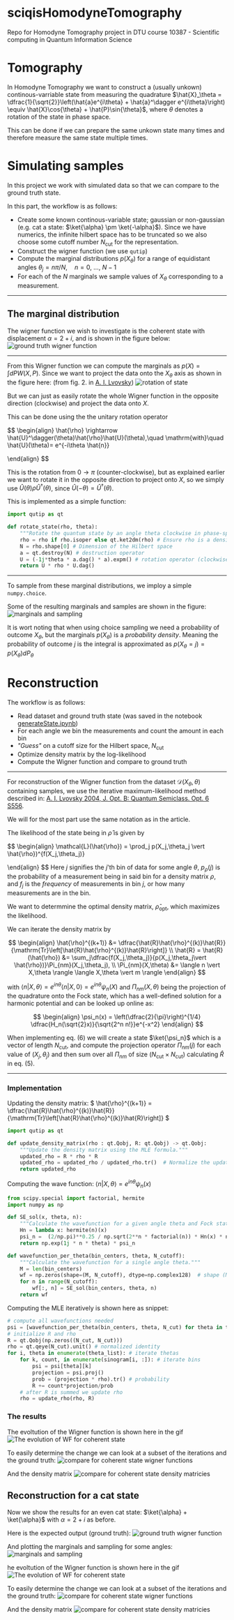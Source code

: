 
# sciqisHomodyneTomography
Repo for Homodyne Tomography project in DTU course 10387 - Scientific computing in Quantum Information Science


# Tomography
In Homodyne Tomography we want to construct a (usually unkown) continous-varriable state from measuring the quadrature $\hat{X}_\theta = \dfrac{1}{\sqrt{2}}\left(\hat{a}e^{i\theta} + \hat{a}^\dagger e^{i\theta}\right) \equiv \hat{X}\cos{\theta} + \hat{P}\sin{\theta}$, where $\theta$ denotes a rotation of the state in phase space.

This can be done if we can prepare the same unkown state many times and therefore measure the same state multiple times.

# Simulating samples

In this project we work with simulated data so that we can compare to the ground truth state.

In this part, the workflow is as follows:
- Create some known continous-variable state; gaussian or non-gaussian (e.g. cat a state: $\ket{\alpha} \pm \ket{-\alpha}$). Since we have numerics, the infinite hilbert space has to be truncated so we also choose some cutoff number $N_\mathrm{cut}$ for the representation.
- Construct the wigner function (we use `qutip`)
- Compute the marginal distributions $p(X_\theta)$ for a range of equidistant angles $\theta_j = n\pi/N,\quad n=0,\ \dots,\ N-1$
- For each of the $N$ marginals we sample values of $X_\theta$ corresponding to a measurement.
--------------------------------------------------

## The marginal distribution
The wigner function we wish to investigate is the coherent state with displacement $\alpha = 2+i$, and is shown in the figure below:
![ground truth wigner function](HomoTomo/plots/generated_coherent_state_WF_alpha_2.00_1.00.png)

---------------------------------------------

From this Wigner function we can compute the marginals as $p(X) = \int dP W(X,P)$. Since we want to project the data onto the $X_\theta$ axis as shown in the figure here:
(from fig. 2. in [A. I. Lvovsky](https://journals.aps.org/rmp/abstract/10.1103/RevModPhys.81.299)) ![rotation of state](references/marginal_graphic.png)


But we can just as easily rotate the whole Wigner function in the opposite direction (clockwise) and project the data onto $X$.

This can be done using the the unitary rotation operator 

$$
\begin{align}
    \hat{\rho} \rightarrow \hat{U}^\dagger(\theta)\hat{\rho}\hat{U}(\theta),\quad \mathrm{with}\quad \hat{U}(\theta)= e^{-i\theta \hat{n}}

\end{align}
$$

This is the rotation from $0\to \pi$ (counter-clockwise), but as explained earlier we want to rotate it in the opposite direction to project onto $X$, so we simply use $\hat{U}(\theta)\rho\hat{U}^\dagger(\theta)$, since $\hat{U}(-\theta) = \hat{U}^\dagger(\theta)$.

This is implemented as a simple function:
```python
import qutip as qt

def rotate_state(rho, theta):
    """Rotate the quantum state by an angle theta clockwise in phase-space."""
    rho = rho if rho.isoper else qt.ket2dm(rho) # Ensure rho is a density matrix
    N = rho.shape[0] # Dimension of the Hilbert space
    a = qt.destroy(N) # destruction operator
    U = (-1j*theta * a.dag() * a).expm() # rotation operator (clockwise)
    return U * rho * U.dag()
```
-----

To sample from these marginal distributions, we imploy a simple `numpy.choice`. 

Some of the resulting marginals and samples are shown in the figure:
![marginals and sampling](HomoTomo/plots/marginal_distributions_coherent.png)


<!-- Finally we save the data using `numpy.save()` which can be loaded again as follows:

```python
import numpy as np

# save array T to key 'thetas' and array samples to key 'samples'
np.savez("measurements.npz", thetas=T, samples=samples)

# load data
data = np.load("measurements.npz")
# access arrays as a dictionary
loaded_theta = data["thetas"]
loeaded_samples = data["samples"]
``` -->

It is wort noting that when using choice sampling we need a probability of outcome $X_\theta$, but the marginals $p(X_\theta)$ is a *probability density*. Meaning the probability of outcome $j$ is the integral is approximated as $p(X_\theta = j) = p(X_\theta)dP_\theta$ 


<!-- All these calculations are available in the notebook [generateState.ipynb](HomoTomo/generateState.ipynb) -->

# Reconstruction

The workflow is as follows:
- Read dataset and ground truth state (was saved in the notebook [generateState.ipynb](HomoTomo/generateState.ipynb))
- For each angle we bin the measurements and count the amount in each bin
- *"Guess"* on a cutoff size for the Hilbert space, $N_\mathrm{cut}$
- Optimize density matrix by the log-likelihood
- Compute the Wigner function and compare to ground truth

---------------------

For reconstruction of the Wigner function from the dataset $\mathcal{D}(X_\theta, \theta)$ containing samples, we use the iterative maximum-likelihood method described in: [A. I. Lvovsky 2004, J. Opt. B: Quantum Semiclass. Opt. 6 S556](https://iopscience.iop.org/article/10.1088/1464-4266/6/6/014). 

We will for the most part use the same notation as in the article.

The likelihood of the state being in $\hat{\rho}$ is given by

$$
\begin{align}
    \mathcal{L}(\hat{\rho}) = \prod_j p(X_j,\theta_j \vert \hat{\rho})^{f(X_j,\theta_j)}

\end{align}
$$
Here $j$ signifies the $j$'th bin of data for some angle $\theta$, $p_\rho(j)$ is the probability of a measurement being in said bin for a density matrix $\rho$, and $f_j$ is the *frequency* of measurements in bin $j$, or how many measurements are in the bin.

We want to determmine the optimal density matrix, $\hat{\rho}_\mathrm{opt}$, which maximizes the likelihood.

We can iterate the density matrix by

$$
\begin{align}
    \hat{\rho}^{(k+1)} &= \dfrac{\hat{R}\hat{\rho}^{(k)}\hat{R}}{\mathrm{Tr}\left[\hat{R}\hat{\rho}^{(k)}\hat{R}\right]} 
    \\
    \hat{R} = \hat{R}(\hat{\rho}) &= \sum_j\dfrac{f(X_j,\theta_j)}{p(X_j,\theta_j\vert \hat{\rho})}\Pi_{nm}(X_j,\theta_j), \\
     \Pi_{nm}(X,\theta) &= \langle n \vert X,\theta \rangle \langle X,\theta \vert m \rangle
\end{align}
$$

with $\langle n \vert X,\theta\rangle = e^{in\theta}\langle  n\vert X, 0\rangle =  e^{in\theta}\psi_n(X)$ and $\Pi_{nm}(X,\theta)$ being the projection of the quadrature onto the Fock state, which has a well-defined solution for a harmonic potential and can be looked up online as:

$$
\begin{align}
    \psi_n(x) = \left(\dfrac{2}{\pi}\right)^{1/4} \dfrac{H_n(\sqrt{2}x)}{\sqrt{2^n n!}}e^{-x^2}
\end{align}
$$

When implementing eq. (6) we will create a state $\ket{\psi_n}$ which is a vector of length $N_\mathrm{cut}$, and compute the projection operator $\Pi_{nm}(j)$ for each value of $(X_j,\theta_j)$ and then sum over all $\Pi_{nm}$ of size $(N_\mathrm{cut}\times N_\mathrm{cut})$ calculating $\hat{R}$ in eq. (5).

----

### Implementation

Updating the density matrix:
$
\hat{\rho}^{(k+1)} = \dfrac{\hat{R}\hat{\rho}^{(k)}\hat{R}}{\mathrm{Tr}\left[\hat{R}\hat{\rho}^{(k)}\hat{R}\right]} 
$

```python
import qutip as qt

def update_density_matrix(rho : qt.Qobj, R: qt.Qobj) -> qt.Qobj:
    """Update the density matrix using the MLE formula."""
    updated_rho = R * rho * R
    updated_rho = updated_rho / updated_rho.tr()  # Normalize the updated density matrix to unit trace
    return updated_rho
```

Computing the wave function: $\langle n \vert X,\theta\rangle = e^{in\theta}\psi_n(x)$

```python
from scipy.special import factorial, hermite
import numpy as np

def SE_sol(x, theta, n):
    """Calculate the wavefunction for a given angle theta and Fock state n."""
    Hn = lambda x: hermite(n)(x)
    psi_n =  (2/np.pi)**0.25 / np.sqrt(2**n * factorial(n)) * Hn(x) * np.exp(-x**2 / 2) 
    return np.exp(1j * n * theta) * psi_n

def wavefunction_per_theta(bin_centers, theta, N_cutoff):
    """Calculate the wavefunction for a single angle theta."""
    M = len(bin_centers)
    wf = np.zeros(shape=(M, N_cutoff), dtype=np.complex128)  # shape (M, N_cutoff)
    for n in range(N_cutoff):
        wf[:, n] = SE_sol(bin_centers, theta, n)
    return wf
```


Computing the MLE iteratively is shown here as snippet:

```python
# compute all wavefunctions needed
psi = [wavefunction_per_theta(bin_centers, theta, N_cut) for theta in theta_list]
# initialize R and rho
R = qt.Qobj(np.zeros((N_cut, N_cut)))
rho = qt.qeye(N_cut).unit() # normalized identity
for i, theta in enumerate(theta_list): # iterate thetas 
    for k, count, in enumerate(sinogram[i, :]): # iterate bins
        psi = psi[theta][k]
        projection = psi.proj()
        prob = (projection * rho).tr() # probability
        R += count*projection/prob
    # after R is summed we update rho
    rho = update_rho(rho, R)
```


### The results

The evoltution of the Wigner function is shown here in the gif
![The evolution of WF for coherent state](HomoTomo/plots/wigner_evolution_coherent_recon.gif)


To easily determine the change we can look at a subset of the iterations and the ground truth:
![compare for coherent state wigner functions](HomoTomo/plots/wigner_comparison_coherent_recon_stationary.png)

And the density matrix 
![compare for coherent state density matricies](HomoTomo/plots/reconstruction_comparison_DM_coherent.png)



## Reconstruction for a cat state

Now we show the results for an even cat state: $\ket{\alpha} + \ket{\alpha}$ with $\alpha = 2+i$ as before.

Here is the expected output (ground truth):
![ground truth wigner function](HomoTomo/plots/generated_cat_state_WF_alpha_2.00_1.00_parity_even.png)



And plotting the marginals and sampling for some angles:
![marginals and sampling](HomoTomo/plots/marginal_distributions_cat.png)


he evoltution of the Wigner function is shown here in the gif
![The evolution of WF for coherent state](HomoTomo/plots/wigner_evolution_cat_recon.gif)


To easily determine the change we can look at a subset of the iterations and the ground truth:
![compare for coherent state wigner functions](HomoTomo/plots/wigner_comparison_cat_recon_stationary.png)

And the density matrix 
![compare for coherent state density matricies](HomoTomo/plots/reconstruction_comparison_DM_cat.png)